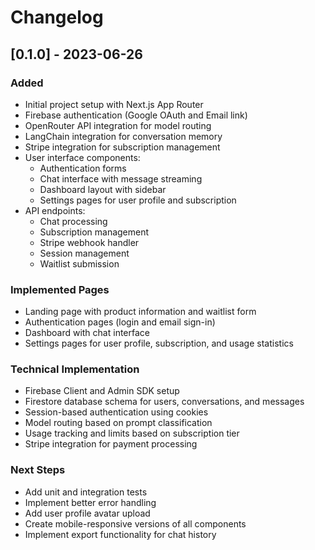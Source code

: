 # Changelog

## [0.1.0] - 2023-06-26

### Added
- Initial project setup with Next.js App Router
- Firebase authentication (Google OAuth and Email link)
- OpenRouter API integration for model routing
- LangChain integration for conversation memory
- Stripe integration for subscription management
- User interface components:
  - Authentication forms
  - Chat interface with message streaming
  - Dashboard layout with sidebar
  - Settings pages for user profile and subscription
- API endpoints:
  - Chat processing
  - Subscription management
  - Stripe webhook handler
  - Session management
  - Waitlist submission

### Implemented Pages
- Landing page with product information and waitlist form
- Authentication pages (login and email sign-in)
- Dashboard with chat interface
- Settings pages for user profile, subscription, and usage statistics

### Technical Implementation
- Firebase Client and Admin SDK setup
- Firestore database schema for users, conversations, and messages
- Session-based authentication using cookies
- Model routing based on prompt classification
- Usage tracking and limits based on subscription tier
- Stripe integration for payment processing

### Next Steps
- Add unit and integration tests
- Implement better error handling
- Add user profile avatar upload
- Create mobile-responsive versions of all components
- Implement export functionality for chat history 